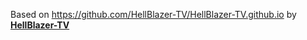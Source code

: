 Based on https://github.com/HellBlazer-TV/HellBlazer-TV.github.io by [**HellBlazer-TV**](https://github.com/HellBlazer-TV)